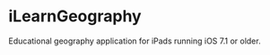 iLearnGeography
===============
Educational geography application for iPads running iOS 7.1 or older.
